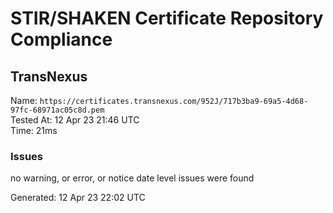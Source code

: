 # STIR/SHAKEN Certificate Repository Compliance

## TransNexus

Name: `https://certificates.transnexus.com/952J/717b3ba9-69a5-4d68-97fc-68971ac05c8d.pem`\
Tested At: 12 Apr 23 21:46 UTC\
Time: 21ms

### Issues

no warning, or error, or notice date level issues were found

Generated: 12 Apr 23 22:02 UTC